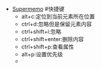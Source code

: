 - [Supermemo](<Supermemo.md>) #快捷键
    - alt+c:定位到当前元素所在位置
    - ctrl+d:忽略但是保留元素内容
    - ctrl+shift+i:忽略
    - ctrl+shift+enter:删除内容
    - ctrl+shift+p:查看属性
    - alt+p:设置优先级
    - 
